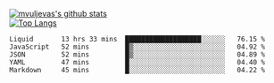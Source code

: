 [![mvuljevas's github stats](https://github-readme-stats.vercel.app/api?username=mvuljevas&show_icons=true&theme=dracula)](https://www.mvuljevas.com)
<br>
[![Top Langs](https://github-readme-stats.vercel.app/api/top-langs/?username=mvuljevas&theme=dracula)](https://www.mvuljevas.com)

<!--START_SECTION:waka-->
```text
Liquid       13 hrs 33 mins  ███████████████████░░░░░░   76.15 % 
JavaScript   52 mins         █▒░░░░░░░░░░░░░░░░░░░░░░░   04.92 % 
JSON         52 mins         █▒░░░░░░░░░░░░░░░░░░░░░░░   04.89 % 
YAML         47 mins         █░░░░░░░░░░░░░░░░░░░░░░░░   04.40 % 
Markdown     45 mins         █░░░░░░░░░░░░░░░░░░░░░░░░   04.22 % 
```
<!--END_SECTION:waka-->
